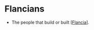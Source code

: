 # Flancians
- The people that build or built [[Flancia]].

[//begin]: # "Autogenerated link references for markdown compatibility"
[Flancia]: flancia "Flancia"
[//end]: # "Autogenerated link references"